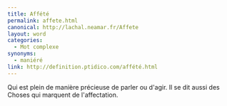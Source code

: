 ```yaml
---
title: Affété
permalink: affete.html
canonical: http://lachal.neamar.fr/Affete
layout: word
categories:
  - Mot complexe
synonyms:
  - maniéré
link: http://definition.ptidico.com/affété.html
---
```


Qui est plein de manière précieuse de parler ou d'agir.
Il se dit aussi des Choses qui marquent de l'affectation.

